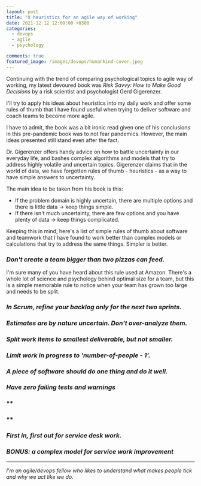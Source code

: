 ```yaml
---
layout: post
title: "X heuristics for an agile way of working"
date: 2021-12-12 12:00:00 +0300
categories: 
  - devops
  - agile
  - psychology

comments: true
featured_image: /images/devops/humankind-cover.jpeg
---
```


Continuing with the trend of comparing psychological topics to agile way of working, my latest devoured book was *Risk Savvy: How to Make Good Decisions* by a risk scientist and psychologist Gerd Gigerenzer. 

I'll try to apply his ideas about heuristics into my daily work and offer some rules of thumb that I have found useful when trying to deliver software and coach teams to become more agile.

<!-- excerpt-end -->

I have to admit, the book was a bit ironic read given one of his conclusions in this pre-pandemic book was to not fear pandemics. However, the main ideas presented still stand even after the fact. 

Dr. Gigerenzer offers handy advice on how to battle uncertainty in our everyday life, and bashes complex algorithms and models that try to address highly volatile and uncertain topics. Gigerenzer claims that in the world of data, we have forgotten rules of thumb - heuristics - as a way to have simple answers to uncertainty. 

The main idea to be taken from his book is this:
* If the problem domain is highly uncertain, there are multiple options and there is little data -> keep things simple.
* If there isn't much uncertainty, there are few options and you have plenty of data -> keep things complicated.

Keeping this in mind, here's a list of simple rules of thumb about software and teamwork that I have found to work better than complex models or calculations that try to address the same things. Simpler is better.

### *Don't create a team bigger than two pizzas can feed.*

I'm sure many of you have heard about this rule used at Amazon. There's a whole lot of science and psychology behind optimal size for a team, but this is a simple memorable rule to notice when your team has grown too large and needs to be split.

### *In Scrum, refine your backlog only for the next two sprints.*

### *Estimates are by nature uncertain. Don't over-analyze them.*

### *Split work items to smallest deliverable, but not smaller.*

### *Limit work in progress to 'number-of-people - 1'.* 

### *A piece of software should do one thing and do it well.*

### *Have zero failing tests and warnings*

### **

### **

### *First in, first out for service desk work.*

### *BONUS: a complex model for service work improvement*


---

*I'm an agile/devops fellow who likes to understand what makes people tick and why we act like we do.*